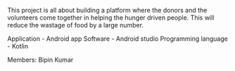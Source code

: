 This project is all about building a platform where the donors and the volunteers come together in helping the hunger driven people. This will reduce the wastage of food by a large number.

Application - Android app
Software - Android studio
Programming language - Kotlin


Members: Bipin Kumar
